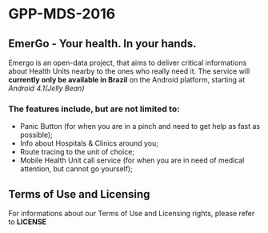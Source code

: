 # GPP-MDS-2016
## EmerGo - Your health. In your hands.
Emergo is an open-data project, that aims to deliver critical informations about Health Units nearby to the ones who really need it.
The service will **currently only be available in Brazil** on the Android platform, starting at _Android 4.1(Jelly Bean)_

### The features include, but are not limited to:
  - Panic Button (for when you are in a pinch and need to get help as fast as possible);
  - Info about Hospitals & Clinics around you;
  - Route tracing to the unit of choice;
  - Mobile Health Unit call service (for when you are in need of medical attention, but cannot go yourself);

## Terms of Use and Licensing
For informations about our Terms of Use and Licensing rights, please refer to **LICENSE**
